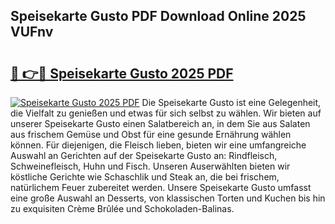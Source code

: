 ## Speisekarte Gusto PDF Download Online 2025 VUFnv

# <h2><a href="http://gc8dgnm.nevu.top/?p=Speisekarte+Gusto">🔗 👉🔴 Speisekarte Gusto 2025 PDF</a></h2>

[![Speisekarte Gusto 2025 PDF](https://i.imgur.com/dBaPXMq.png)](http://gc8dgnm.nevu.top/?p=Speisekarte+Gusto)
Die Speisekarte Gusto ist eine Gelegenheit, die Vielfalt zu genießen und etwas für sich selbst zu wählen. Wir bieten auf unserer Speisekarte Gusto einen Salatbereich an, in dem Sie aus Salaten aus frischem Gemüse und Obst für eine gesunde Ernährung wählen können. Für diejenigen, die Fleisch lieben, bieten wir eine umfangreiche Auswahl an Gerichten auf der Speisekarte Gusto an: Rindfleisch, Schweinefleisch, Huhn und Fisch. Unseren Auserwählten bieten wir köstliche Gerichte wie Schaschlik und Steak an, die bei frischem, natürlichem Feuer zubereitet werden. Unsere Speisekarte Gusto umfasst eine große Auswahl an Desserts, von klassischen Torten und Kuchen bis hin zu exquisiten Crème Brûlée und Schokoladen-Balinas.
